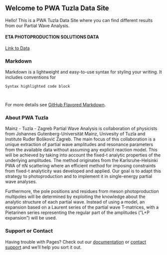 ## Welcome to PWA Tuzla Data Site

Hello! This is a PWA Tuzla Data Site where you can find different results from our Partial Wave Analysis.

#### ETA PHOTOPRODUCTION SOLUTIONS DATA 
[Link to Data](https://github.com/PWATuzla/pwatuzla.github.io/tree/master/etaN_SE-ED)

### Markdown

Markdown is a lightweight and easy-to-use syntax for styling your writing. It includes conventions for

```markdown
Syntax highlighted code block




```

For more details see [GitHub Flavored Markdown](https://guides.github.com/features/mastering-markdown/).

### About PWA Tuzla

Mainz - Tuzla - Zagreb Partial Wave Analysis is collaboration of physicists from  Johannes Gutenberg-Universität Mainz, Univesity of Tuzla and Institute Ruđer Bošković Zagreb. The main focus of this collaboration is a unique extraction of partial wave amplitudes and resonance parameters from the available data without assuming any explicit reaction model. This will be achieved by taking into account the fixed-t analytic properties of the underlying amplitudes. The method originates from the Karlsruhe-Helsinki PWA of πN scattering where an efficient method for imposing constraints from fixed-t analyticity was developed and applied. Our goal is to adapt this strategy to photoproduction and to implement it in single-energy partial wave analyses.

Furthermore, the pole positions and residues from meson photoproduction multipoles will be determined by exploiting the knowledge about the analytic structure of each partial wave. Instead of using a model, an expansion based on a Laurent series of the partial wave T-matrices, with a Pietarinen series representing the regular part of the amplitudes (”L+P expansion”) will be used.

### Support or Contact

Having trouble with Pages? Check out our [documentation](https://help.github.com/categories/github-pages-basics/) or [contact support](https://github.com/contact) and we’ll help you sort it out.
